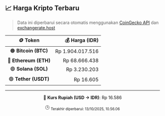 

<!-- HARGA_KRIPTO -->
## 📈 Harga Kripto Terbaru

> Data ini diperbarui secara otomatis menggunakan [CoinGecko API](https://www.coingecko.com/) dan [exchangerate.host](https://exchangerate.host/)

<div align="center">

| 🪙 Token | 💰 Harga (IDR) |
|:------:|---------------:|
| 🟠 **Bitcoin (BTC)**   | Rp 1.904.017.516 |
| 🔵 **Ethereum (ETH)**  | Rp 68.666.438 |
| 🟣 **Solana (SOL)**    | Rp 3.230.203 |
| 🟢 **Tether (USDT)**   | Rp 16.605 |

---

💱 **Kurs Rupiah (USD → IDR)**: Rp 16.586

🕒 <sub>Terakhir diperbarui: 13/10/2025, 10.56.06</sub>

</div>
<!-- /HARGA_KRIPTO -->